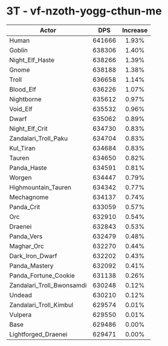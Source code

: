 # 3T - vf-nzoth-yogg-cthun-me
| Actor | DPS | Increase |
|---|:---:|:---:|
|Human|641666|1.93%|
|Goblin|638306|1.40%|
|Night_Elf_Haste|638266|1.39%|
|Gnome|638188|1.38%|
|Troll|636658|1.14%|
|Blood_Elf|636226|1.07%|
|Nightborne|635612|0.97%|
|Void_Elf|635532|0.96%|
|Dwarf|635062|0.89%|
|Night_Elf_Crit|634730|0.83%|
|Zandalari_Troll_Paku|634704|0.83%|
|Kul_Tiran|634684|0.83%|
|Tauren|634650|0.82%|
|Panda_Haste|634591|0.81%|
|Worgen|634447|0.79%|
|Highmountain_Tauren|634342|0.77%|
|Mechagnome|634137|0.74%|
|Panda_Crit|633059|0.57%|
|Orc|632910|0.54%|
|Draenei|632843|0.53%|
|Panda_Vers|632479|0.48%|
|Maghar_Orc|632270|0.44%|
|Dark_Iron_Dwarf|632202|0.43%|
|Panda_Mastery|632092|0.41%|
|Panda_Fortune_Cookie|631138|0.26%|
|Zandalari_Troll_Bwonsamdi|630248|0.12%|
|Undead|630210|0.12%|
|Zandalari_Troll_Kimbul|629574|0.01%|
|Vulpera|629550|0.01%|
|Base|629486|0.00%|
|Lightforged_Draenei|629471|0.00%|
